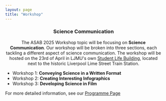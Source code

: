 ```yaml
---
layout: page
title: "Workshop"
---
```


### <center>Science Communication</center>
<div style="text-align: center;">The ASAB 2025 Workshop topic will be focusing on <b>Science Communication</b>. Our workshop will be broken into three sections, each tackling a different aspect of science communication.
The workshop will be hosted on the 23rd of April in LJMU's own <a href="[url](https://maps.app.goo.gl/8DWsNPFvSQrHEdg97)">Student Life Building</a>, located next to the historic Liverpool Lime Street Train Station. </div>  

* Workshop 1: **Conveying Science in a Written Format**
* Workshop 2: **Creating Interesting Infographics**
* Workshop 3: **Developing Science in Film**  

For more detailed information, see our [Programme Page](https://ASABSpring2025.github.io/Programme/)
